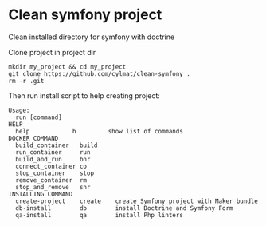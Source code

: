 # Clean symfony project
Clean installed directory for symfony with doctrine

Clone project in project dir
```
mkdir my_project && cd my_project
git clone https://github.com/cylmat/clean-symfony .
rm -r .git
```

Then run install script to help creating project:
```
Usage:
  run [command]
HELP
  help            h         show list of commands
DOCKER COMMAND
  build_container   build
  run_container     run
  build_and_run     bnr
  connect_container co
  stop_container    stop
  remove_container  rm
  stop_and_remove   snr
INSTALLING COMMAND
  create-project    create    create Symfony project with Maker bundle
  db-install        db        install Doctrine and Symfony Form
  qa-install        qa        install Php linters
```
